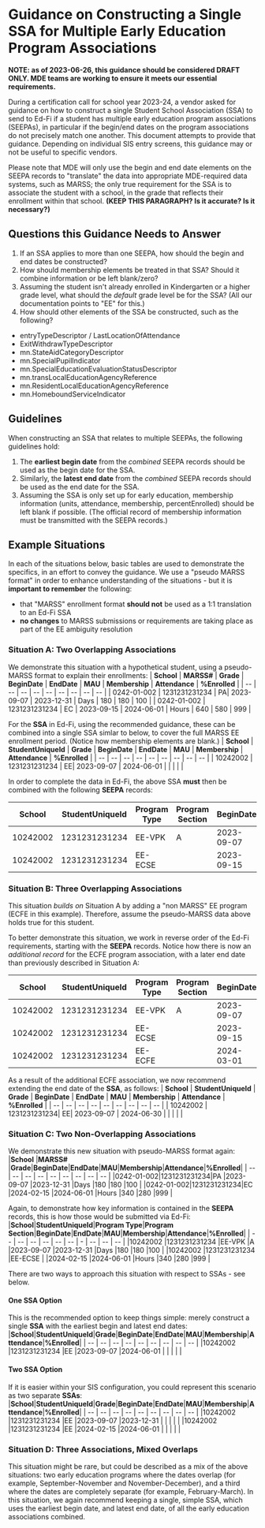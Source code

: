 # Guidance on Constructing a Single SSA for Multiple Early Education Program Associations
**NOTE: as of 2023-06-26, this guidance should be considered DRAFT ONLY. MDE teams are working to ensure it meets our essential requirements.**

During a certification call for school year 2023-24, a vendor asked for guidance on how to construct a single Student School Association (SSA) to send to Ed-Fi if a student has multiple early education program associations (SEEPAs), in particular if the begin/end dates on the program associations do not precisely match one another. This document attempts to provide that guidance. Depending on  individual SIS entry screens, this guidance may or not be useful to specific vendors. 

Please note that MDE will only use the begin and end date elements on the SEEPA records to "translate" the data into appropriate MDE-required data systems, such as MARSS; the only true requirement for the SSA is to associate the student with a school, in the grade that reflects their enrollment within that school. **(KEEP THIS PARAGRAPH? Is it accurate? Is it necessary?)**

## Questions this Guidance Needs to Answer
1. If an SSA applies to more than one SEEPA, how should the begin and end dates be constructed?
2. How should membership elements be treated in that SSA? Should it combine information or be left blank/zero?
3. Assuming the student isn't already enrolled in Kindergarten or a higher grade level, what should the *default* grade level be for the SSA? (All our documentation points to "EE" for this.)
4. How should other elements of the SSA be constructed, such as the following?
- entryTypeDescriptor / LastLocationOfAttendance
- ExitWithdrawTypeDescriptor
- mn.StateAidCategoryDescriptor
- mn.SpecialPupilIndicator
- mn.SpecialEducationEvaluationStatusDescriptor
- mn.transLocalEducationAgencyReference
- mn.ResidentLocalEducationAgencyReference
- mn.HomeboundServiceIndicator


## Guidelines
When constructing an SSA that relates to multiple SEEPAs, the following guidelines hold:
1. The **earliest begin date** from the *combined* SEEPA records should be used as the begin date for the SSA.
2. Similarly, the **latest end date** from the *combined* SEEPA records should be used as the end date for the SSA.
3. Assuming the SSA is only set up for early education, membership information (units, attendance, membership, percentEnrolled) should be left blank if possible. (The official record of membership information must be transmitted with the SEEPA records.)

## Example Situations
In each of the situations below, basic tables are used to demonstrate the specifics, in an effort to convey the guidance. We use a "pseudo MARSS format" in order to enhance understanding of the situations - but it is **important to remember** the following:
- that "MARSS" enrollment format **should not** be used as a 1:1 translation to an Ed-Fi SSA
- **no changes** to MARSS submissions or requirements are taking place as part of the EE ambiguity resolution

### Situation A: Two Overlapping Associations
We demonstrate this situation with a hypothetical student, using a pseudo-MARSS format to explain their enrollments:
| **School**  | **MARSS#**    | **Grade** | **BeginDate** | **EndDate** | **MAU** | **Membership** | **Attendance** | **%Enrolled** |
| -- | -- | -- | -- | -- | -- | -- | -- | -- |
| 0242-01-002 | 1231231231234 | PA| 2023-09-07    | 2023-12-31  | Days    | 180 | 180  | 100  |
| 0242-01-002 | 1231231231234 | EC | 2023-09-15    | 2024-06-01  | Hours   | 640   | 580  | 999  |

For the **SSA** in Ed-Fi, using the recommended guidance, these can be combined into a single SSA simlar to below, to cover the full MARSS EE enrollment period. (Notice how membership elements are blank.)
| **School** | **StudentUniqueId** | **Grade** | **BeginDate** | **EndDate** | **MAU** | **Membership** | **Attendance** | **%Enrolled** |
| -- | -- | -- | -- | -- | -- | -- | -- | -- |
| 10242002   | 1231231231234 | EE| 2023-09-07    | 2024-06-01  |  |  |   |  |

In order to complete the data in Ed-Fi, the above SSA **must** then be combined with the following **SEEPA** records:

| **School** | **StudentUniqueId** | **Program Type** | **Program Section** | **BeginDate** | **EndDate** | **MAU** | **Membership** | **Attendance** | **%Enrolled** |
| -- | -- | -- | - | -- | -- | -- | -- | -- | -- |
| 10242002   | 1231231231234| EE-VPK| A| 2023-09-07| 2023-12-31  | Days    | 180 | 180| 100 |
| 10242002   | 1231231231234 | EE-ECSE | | 2023-09-15    | 2024-06-01  | Hours   | 640  | 580 | 999 |

### Situation B: Three Overlapping Associations
This situation *builds on* Situation A by adding a "non MARSS" EE program (ECFE in this example). Therefore, assume the pseudo-MARSS data above holds true for this student.

To better demonstrate this situation, we work in reverse order of the Ed-Fi requirements, starting with the **SEEPA** records. Notice how there is now an *additional record* for the ECFE program association, with a later end date than previously described in Situation A:

| **School** | **StudentUniqueId** | **Program Type** | **Program Section** | **BeginDate** | **EndDate** | **MAU** | **Membership** | **Attendance** | **%Enrolled** |
| -- | -- | -- | -- | -- | -- | - | -- | -- | -- |
| 10242002   | 1231231231234| EE-VPK| A | 2023-09-07    | 2023-12-31  | Days| 180| 180| 100|
| 10242002   | 1231231231234| EE-ECSE| | 2023-09-15| 2024-06-01  | Hours   | 640| 580| 999|
| 10242002   | 1231231231234| EE-ECFE| | 2024-03-01    | 2024-06-30  | Hours| 120| 120| 0|

As a result of the additional ECFE association, we now recommend extending the end date of the **SSA**, as follows:
| **School** | **StudentUniqueId** | **Grade** | **BeginDate** | **EndDate** | **MAU** | **Membership** | **Attendance** | **%Enrolled** |
| -- | -- | -- | -- | -- | -- | -- | -- | -- |
| 10242002   | 1231231231234| EE| 2023-09-07    | 2024-06-30  | | | | |

### Situation C: Two Non-Overlapping Associations
We demonstrate this new situation with pseudo-MARSS format again:
|**School** |**MARSS#**   |**Grade**|**BeginDate**|**EndDate**|**MAU**|**Membership**|**Attendance**|**%Enrolled**|
| -- | -- | -- | -- | -- | -- | -- | -- | -- |
|0242-01-002|1231231231234|PA |2023-09-07   |2023-12-31 |Days   |180 |180 |100 |
|0242-01-002|1231231231234|EC |2024-02-15   |2024-06-01 |Hours  |340 |280 |999 |

Again, to demonstrate how key information is contained in the **SEEPA** records, this is how those would be submitted via Ed-Fi:
|**School**|**StudentUniqueId**|**Program Type**|**Program Section**|**BeginDate**|**EndDate**|**MAU**|**Membership**|**Attendance**|**%Enrolled**|
| -- | -- | -- | -- | -- | -- | - | -- | -- | -- |
|10242002  |1231231231234 |EE-VPK |A |2023-09-07   |2023-12-31 |Days   |180 |180 |100 |
|10242002  |1231231231234 |EE-ECSE | |2024-02-15   |2024-06-01 |Hours  |340 |280 |999 |

There are two ways to approach this situation with respect to SSAs - see below.

#### One SSA Option
This is the recommended option to keep things simple: merely construct a single **SSA** with the earliest begin and latest end dates:
|**School**|**StudentUniqueId**|**Grade**|**BeginDate**|**EndDate**|**MAU**|**Membership**|**Attendance**|**%Enrolled**|
| -- | -- | -- | -- | -- | -- | -- | -- | -- |
|10242002  |1231231231234 |EE |2023-09-07 |2024-06-01 | | | | |

#### Two SSA Option
If it is easier within your SIS configuration, you could represent this scenario as two separate **SSAs**:
|**School**|**StudentUniqueId**|**Grade**|**BeginDate**|**EndDate**|**MAU**|**Membership**|**Attendance**|**%Enrolled**|
| -- | -- | -- | -- | -- | -- | -- | -- | -- |
|10242002  |1231231231234 |EE |2023-09-07 |2023-12-31 | | | | |
|10242002  |1231231231234 |EE |2024-02-15 |2024-06-01 | | | | |

### Situation D: Three Associations, Mixed Overlaps
This situation might be rare, but could be described as a mix of the above situations: two early education programs where the dates overlap (for example, September-November and November-December), and a third where the dates are completely separate (for example, February-March). In this situation, we again recommend keeping a single, simple SSA, which uses the earliest begin date, and latest end date, of all the early education associations combined.